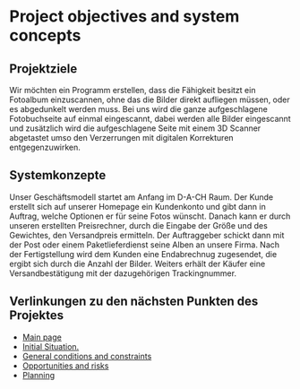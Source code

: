 # Project objectives and system concepts

## Projektziele

Wir möchten ein Programm erstellen, dass die Fähigkeit besitzt ein Fotoalbum einzuscannen, ohne das die Bilder direkt aufliegen müssen, 
oder es abgedunkelt werden muss. Bei uns wird die ganze aufgeschlagene Fotobuchseite auf einmal eingescannt, dabei werden alle Bilder 
eingescannt und zusätzlich wird die aufgeschlagene Seite mit einem 3D Scanner abgetastet umso den Verzerrungen mit digitalen Korrekturen entgegenzuwirken. 

## Systemkonzepte

Unser Geschäftsmodell startet am Anfang im D-A-CH Raum. Der Kunde erstellt sich auf unserer Homepage ein Kundenkonto und gibt dann in Auftrag, welche Optionen er für seine Fotos wünscht. Danach kann er durch unseren erstellten Preisrechner, durch die Eingabe der Größe und des Gewichtes, den Versandpreis ermitteln. Der Auftraggeber schickt dann mit der Post oder einem Paketlieferdienst seine Alben an unsere Firma. Nach der Fertigstellung wird dem Kunden eine Endabrechnug zugesendet, die ergibt sich durch die Anzahl der Bilder. Weiters erhält der Käufer eine Versandbestätigung mit der dazugehörigen Trackingnummer. 



## Verlinkungen zu den nächsten Punkten des Projektes
- [Main page](https://github.com/palmetspat/project1Syp/blob/main/PROJECT-PHOTOBOOK.md)
- [Initial Situation.](https://github.com/palmetspat/project1Syp/blob/main/Initial%20Situation.md)
- [General conditions and constraints](https://github.com/palmetspat/project1Syp/blob/main/General%20conditions%20and%20constraints.md)
- [Opportunities and risks](https://github.com/palmetspat/project1Syp/blob/main/Opportunities%20and%20risks.md)
- [Planning](https://github.com/palmetspat/project1Syp/blob/main/Planning.md)
